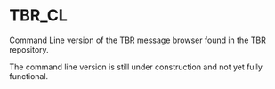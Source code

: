 # TBR_CL
Command Line version of the TBR message browser found in the TBR repository.

The command line version is still under construction and not yet fully functional.
